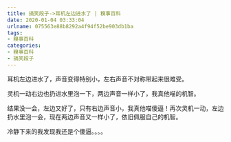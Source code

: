 ```yaml
---
title: 搞笑段子->耳机左边进水了 | 糗事百科
date: 2020-01-04 03:33:04
urlname: 075563e88b8292a4f94f52be903db1ba
tags: 
- 糗事百科
categories:
- 糗事百科
- 搞笑段子
---
```

耳机左边进水了，声音变得特别小，左右声音不对称带起来很难受。

灵机一动右边也扔进水里泡一下，两边声音一样小了，我真他喵的机智。

结果没一会，左边又好了，只有右边声音小，我真他喵傻逼！再次灵机一动，左边扔水里泡一会，现在两边声音又一样小了，依旧佩服自己的机智。

冷静下来的我发现我还是个傻逼。。。。


